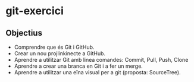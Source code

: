 # git-exercici
## Objectius

- Comprendre que és Git i GitHub. 
- Crear un nou projlinkinecte a GitHub. 
- Aprendre a utilitzar Git amb linea comandes: Commit, Pull, Push, Clone 
- Aprendre a crear una branca en Git i a fer un merge. 
- Aprendre a utilitzar una eïna visual per a git (proposta: SourceTree).
